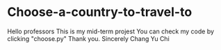 # Choose-a-country-to-travel-to
Hello professors
This is my mid-term projest
You can check my code by clicking "choose.py"
Thank you.
Sincerely
Chang Yu Chi